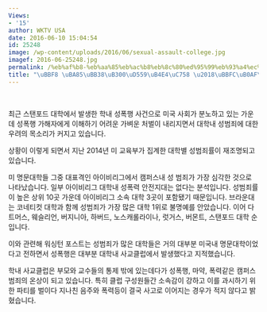 ```yaml
---
Views:
- '15'
author: WKTV USA
date: 2016-06-10 15:04:54
id: 25248
image: /wp-content/uploads/2016/06/sexual-assault-college.jpg
imagef: 2016-06-25248.jpg
permalink: /%eb%af%b8-%eb%aa%85%eb%ac%b8%eb%8c%80%ed%95%99%eb%93%a4%ec%9d%98-%eb%af%bc%eb%82%af/
title: "\uBBF8 \uBA85\uBB38\uB300\uD559\uB4E4\uC758 \u2018\uBBFC\uB0AF\u2019"
---
```


&nbsp;

최근 스탠포드 대학에서 발생한 학내 성폭행 사건으로 미국 사회가 분노하고 있는 가운데 성폭행 가해자에게 이해하기 어려운 가벼운 처벌이 내리지면서 대학내 성범죄에 대한 우려의 목소리가 커지고 있습니다.

상황이 이렇게 되면서 지난 2014년 미 교육부가 집계한 대학별 성범죄률이 재조명되고 있습니다.

미 명문대학들 그중 대표격인 아이비리그에서 캠퍼스내 성 범죄가 가장 심각한 것으로 나타났습니다. 일부 아이비리그 대학내 성폭력 안전지대는 없다는 분석입니다. 성범죄률이 높은 상위 10곳 가운데 아이비리그 소속 대학 3곳이 포함됐기 때문입니다. 브라운대는 코네티컷 대학과 함께 성범죄가 가장 많은 대학 1위로 불명예를 안았습니다. 이어 다트머스, 웨슬리언, 버지니아, 하버드, 노스캐롤라이나, 럿거스, 버몬트, 스탠포드 대학 순입니다.

이와 관련해 워싱턴 포스트는 성범죄가 많은 대학들은 거의 대부분 미국내 명문대학이었다고 전하면서 성폭행은 대부분 대학내 사교클럽에서 발생했다고 지적했습니다.

학내 사교클럽은 부모와 교수들의 통제 밖에 있는데다가 성폭행, 마약, 폭력같은 캠퍼스 범죄의 온상이 되고 있습니다. 특히 클럽 구성원들간 소속감이 강하고 이를 과시하기 위한 파티를 벌이다 지나친 음주와 폭력등이 결국 사고로 이어지는 경우가 적지 않다고 밝혔습니다.

&nbsp;

&nbsp;